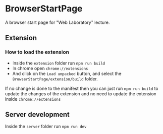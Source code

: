 # BrowserStartPage
A browser start page for "Web Laboratory" lecture.

## Extension

### How to load the extension

- Inside the `extension` folder run `npm run build`
- In chrome open `chrome://extensions`
- And click on the `Load unpacked` button, and select the `BrowserStartPage/extension/build` folder.

If no change is done to the manifest then you can just run `npm run build` to update the changes of the extension and no need to update the extension inside `chrome://extensions`

## Server development

Inside the `server` folder run `npm run dev`